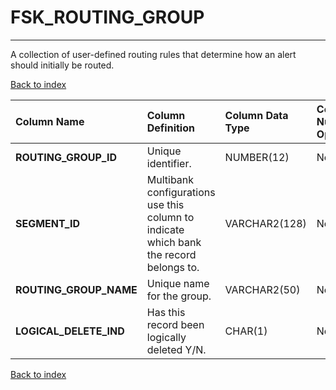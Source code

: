 # FSK_ROUTING_GROUP

---

A collection of user-defined routing rules that determine how an alert should initially be routed.

[Back to index](./index.md)

| Column Name            | Column Definition                                                                      | Column Data Type   | Column Null Option   | PK   | FK   |
|:-----------------------|:---------------------------------------------------------------------------------------|:-------------------|:---------------------|:-----|:-----|
| **ROUTING_GROUP_ID**   | Unique identifier.                                                                     | NUMBER(12)         | Not Null             | Yes  | No   |
| **SEGMENT_ID**         | Multibank configurations use this column to indicate which bank the record belongs to. | VARCHAR2(128)      | Not Null             | Yes  | No   |
| **ROUTING_GROUP_NAME** | Unique name for the group.                                                             | VARCHAR2(50)       | Not Null             | No   | No   |
| **LOGICAL_DELETE_IND** | Has this record been logically deleted Y/N.                                            | CHAR(1)            | Not Null             | No   | No   |

[Back to index](./index.md)